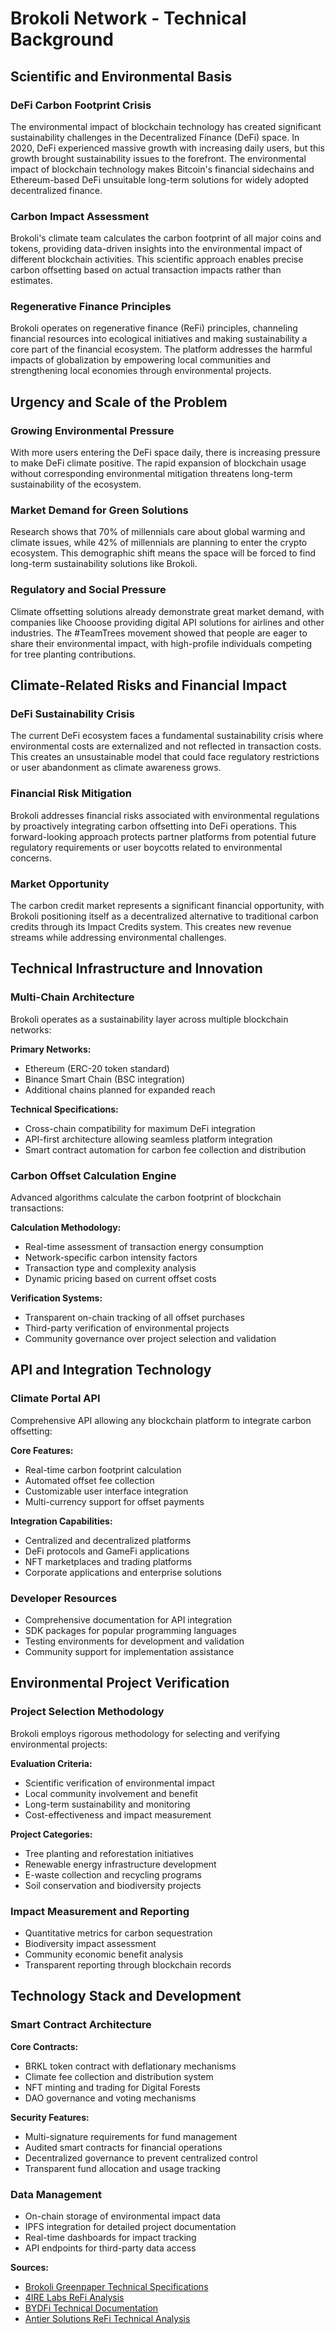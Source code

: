 # Brokoli Network - Technical Background

## Scientific and Environmental Basis

### DeFi Carbon Footprint Crisis
The environmental impact of blockchain technology has created significant sustainability challenges in the Decentralized Finance (DeFi) space. In 2020, DeFi experienced massive growth with increasing daily users, but this growth brought sustainability issues to the forefront. The environmental impact of blockchain technology makes Bitcoin's financial sidechains and Ethereum-based DeFi unsuitable long-term solutions for widely adopted decentralized finance.

### Carbon Impact Assessment
Brokoli's climate team calculates the carbon footprint of all major coins and tokens, providing data-driven insights into the environmental impact of different blockchain activities. This scientific approach enables precise carbon offsetting based on actual transaction impacts rather than estimates.

### Regenerative Finance Principles
Brokoli operates on regenerative finance (ReFi) principles, channeling financial resources into ecological initiatives and making sustainability a core part of the financial ecosystem. The platform addresses the harmful impacts of globalization by empowering local communities and strengthening local economies through environmental projects.

## Urgency and Scale of the Problem

### Growing Environmental Pressure
With more users entering the DeFi space daily, there is increasing pressure to make DeFi climate positive. The rapid expansion of blockchain usage without corresponding environmental mitigation threatens long-term sustainability of the ecosystem.

### Market Demand for Green Solutions
Research shows that 70% of millennials care about global warming and climate issues, while 42% of millennials are planning to enter the crypto ecosystem. This demographic shift means the space will be forced to find long-term sustainability solutions like Brokoli.

### Regulatory and Social Pressure
Climate offsetting solutions already demonstrate great market demand, with companies like Chooose providing digital API solutions for airlines and other industries. The #TeamTrees movement showed that people are eager to share their environmental impact, with high-profile individuals competing for tree planting contributions.

## Climate-Related Risks and Financial Impact

### DeFi Sustainability Crisis
The current DeFi ecosystem faces a fundamental sustainability crisis where environmental costs are externalized and not reflected in transaction costs. This creates an unsustainable model that could face regulatory restrictions or user abandonment as climate awareness grows.

### Financial Risk Mitigation
Brokoli addresses financial risks associated with environmental regulations by proactively integrating carbon offsetting into DeFi operations. This forward-looking approach protects partner platforms from potential future regulatory requirements or user boycotts related to environmental concerns.

### Market Opportunity
The carbon credit market represents a significant financial opportunity, with Brokoli positioning itself as a decentralized alternative to traditional carbon credits through its Impact Credits system. This creates new revenue streams while addressing environmental challenges.

## Technical Infrastructure and Innovation

### Multi-Chain Architecture
Brokoli operates as a sustainability layer across multiple blockchain networks:

**Primary Networks:**
- Ethereum (ERC-20 token standard)
- Binance Smart Chain (BSC integration)
- Additional chains planned for expanded reach

**Technical Specifications:**
- Cross-chain compatibility for maximum DeFi integration
- API-first architecture allowing seamless platform integration
- Smart contract automation for carbon fee collection and distribution

### Carbon Offset Calculation Engine
Advanced algorithms calculate the carbon footprint of blockchain transactions:

**Calculation Methodology:**
- Real-time assessment of transaction energy consumption
- Network-specific carbon intensity factors
- Transaction type and complexity analysis
- Dynamic pricing based on current offset costs

**Verification Systems:**
- Transparent on-chain tracking of all offset purchases
- Third-party verification of environmental projects
- Community governance over project selection and validation

## API and Integration Technology

### Climate Portal API
Comprehensive API allowing any blockchain platform to integrate carbon offsetting:

**Core Features:**
- Real-time carbon footprint calculation
- Automated offset fee collection
- Customizable user interface integration
- Multi-currency support for offset payments

**Integration Capabilities:**
- Centralized and decentralized platforms
- DeFi protocols and GameFi applications
- NFT marketplaces and trading platforms
- Corporate applications and enterprise solutions

### Developer Resources
- Comprehensive documentation for API integration
- SDK packages for popular programming languages
- Testing environments for development and validation
- Community support for implementation assistance

## Environmental Project Verification

### Project Selection Methodology
Brokoli employs rigorous methodology for selecting and verifying environmental projects:

**Evaluation Criteria:**
- Scientific verification of environmental impact
- Local community involvement and benefit
- Long-term sustainability and monitoring
- Cost-effectiveness and impact measurement

**Project Categories:**
- Tree planting and reforestation initiatives
- Renewable energy infrastructure development
- E-waste collection and recycling programs
- Soil conservation and biodiversity projects

### Impact Measurement and Reporting
- Quantitative metrics for carbon sequestration
- Biodiversity impact assessment
- Community economic benefit analysis
- Transparent reporting through blockchain records

## Technology Stack and Development

### Smart Contract Architecture
**Core Contracts:**
- BRKL token contract with deflationary mechanisms
- Climate fee collection and distribution system
- NFT minting and trading for Digital Forests
- DAO governance and voting mechanisms

**Security Features:**
- Multi-signature requirements for fund management
- Audited smart contracts for financial operations
- Decentralized governance to prevent centralized control
- Transparent fund allocation and usage tracking

### Data Management
- On-chain storage of environmental impact data
- IPFS integration for detailed project documentation
- Real-time dashboards for impact tracking
- API endpoints for third-party data access

**Sources:**
- [Brokoli Greenpaper Technical Specifications](https://whitepaper.brokoli.network/)
- [4IRE Labs ReFi Analysis](https://4irelabs.com/articles/refi-carbon-offsets-tokenization/)
- [BYDFi Technical Documentation](https://www.bydfi.com/blog/learn/what-is-brokoli-network-brkl/)
- [Antier Solutions ReFi Technical Analysis](https://www.antiersolutions.com/blogs/refi-tokenization-driving-sustainable-impact-through-blockchain/)
